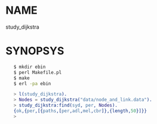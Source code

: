 NAME
====

study_dijkstra

SYNOPSYS
========

``` bash
   $ mkdir ebin
   $ perl Makefile.pl
   $ make
   $ erl -pa ebin
```

``` erlang
   > l(study_dijkstra).
   > Nodes = study_dijkstra("data/node_and_link.data").
   > study_dijkstra:find(syd, per, Nodes).
   {ok,{per,[{paths,[per,adl,mel,cbr]},{length,50}]}}
   >
```
